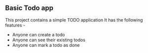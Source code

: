 ## Basic Todo app
This project contains a simple TODO application
It has the following features - 

- Anyone can create a todo
- Anyone can see their existing todos
- Anyone can mark a todo as done
